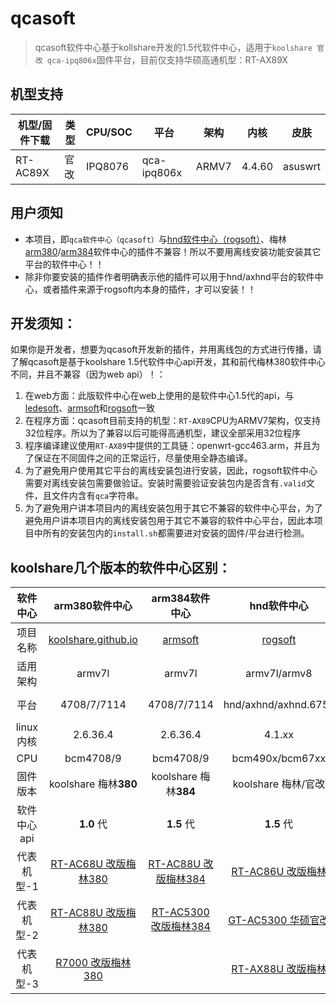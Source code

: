 #  **qcasoft**

> qcasoft软件中心基于kollshare开发的1.5代软件中心，适用于`koolshare 官改 qca-ipq806x`固件平台，目前仅支持华硕高通机型：RT-AX89X

## 机型支持

| 机型/固件下载                                             | 类型 | CPU/SOC | 平台        | 架构  | 内核   | 皮肤        |
| --------------------------------------------------------- | ---- | ------- | ----------- | ----- | ------ | ----------- |
| RT-AC89X                                                  | 官改 | IPQ8076 | qca-ipq806x | ARMV7 | 4.4.60 | asuswrt     |

## 用户须知

- 本项目，即`qca软件中心（qcasoft）`与[hnd软件中心（rogsoft）](https://github.com/koolshare/rogsoft)、梅林[arm380](https://github.com/koolshare/koolshare.github.io)/[arm384](https://github.com/koolshare/armsoft)软件中心的插件不兼容！所以不要用离线安装功能安装其它平台的软件中心！！
- 除非你要安装的插件作者明确表示他的插件可以用于hnd/axhnd平台的软件中心，或者插件来源于rogsoft内本身的插件，才可以安装！！

## 开发须知：

如果你是开发者，想要为qcasoft开发新的插件，并用离线包的方式进行传播，请了解qcasoft是基于koolshare 1.5代软件中心api开发，其和前代梅林380软件中心不同，并且不兼容（因为web api）！：

1. 在web方面：此版软件中心在web上使用的是软件中心1.5代的api，与[ledesoft](https://github.com/koolshare/ledesoft)、[armsoft](https://github.com/koolshare/armsoft)和[rogsoft](https://github.com/koolshare/rogsoft)一致
2. 在程序方面：qcasoft目前支持的机型：`RT-AX89`CPU为ARMV7架构，仅支持32位程序。所以为了兼容以后可能得高通机型，建议全部采用32位程序
3. 程序编译建议使用`RT-AX89`中提供的工具链：openwrt-gcc463.arm，并且为了保证在不同固件之间的正常运行，尽量使用全静态编译。
6. 为了避免用户使用其它平台的离线安装包进行安装，因此，rogsoft软件中心需要对离线安装包需要做验证。安装时需要验证安装包内是否含有`.valid`文件，且文件内含有`qca`字符串。
7. 为了避免用户讲本项目内的离线安装包用于其它不兼容的软件中心平台，为了避免用户讲本项目内的离线安装包用于其它不兼容的软件中心平台，因此本项目中所有的安装包内的`install.sh`都需要进对安装的固件/平台进行检测。

## **koolshare几个版本的软件中心区别：**

|  软件中心   |                        arm380软件中心                        |                        arm384软件中心                        |                         hnd软件中心                          | qca软件中心                                     |                    软路由-酷软                    |
| :---------: | :----------------------------------------------------------: | :----------------------------------------------------------: | :----------------------------------------------------------: | ----------------------------------------------- | :-----------------------------------------------: |
|  项目名称   | [koolshare.github.io](https://github.com/koolshare/koolshare.github.io) |       [armsoft](https://github.com/koolshare/armsoft)        |       [rogsoft](https://github.com/koolshare/rogsoft)        | [qcasoft](https://github.com/koolshare/qcasoft) | [ledesoft](https://github.com/koolshare/ledesoft) |
|  适用架构   |                            armv7l                            |                            armv7l                            |                         armv7l/armv8                         | armv7l                                          |                        x64                        |
|    平台     |                         4708/7/7114                          |                         4708/7/7114                          |                     hnd/axhnd/axhnd.675x                     | qca-ipq806x                                     |                     by fw867                      |
|  linux内核  |                           2.6.36.4                           |                           2.6.36.4                           |                            4.1.xx                            | 4.4.60                                          |                       很新                        |
|     CPU     |                          bcm4708/9                           |                          bcm4708/9                           |                       bcm490x/bcm67xx                        | IPQ8074                                         |                     intel/AMD                     |
|  固件版本   |                    koolshare 梅林**380**                     |                    koolshare 梅林**384**                     |                     koolshare 梅林/官改                      | 官改                                            |                   OpenWRT/LEDE                    |
| 软件中心api |                          **1.0** 代                          |                          **1.5** 代                          |                          **1.5** 代                          | **1.5** 代                                      |                    **1.5** 代                     |
| 代表机型-1  | [RT-AC68U 改版梅林380](https://koolshare.cn/thread-139322-1-1.html) | [RT-AC88U 改版梅林384](https://koolshare.cn/thread-164857-1-1.html) | [RT-AC86U 改版梅林](https://koolshare.cn/thread-127878-1-1.html) | RT-AX89X                                        |                         \                         |
| 代表机型-2  | [RT-AC88U 改版梅林380](https://koolshare.cn/thread-139322-1-1.html) | [RT-AC5300 改版梅林384](https://koolshare.cn/thread-164857-1-1.html) | [GT-AC5300 华硕官改](https://koolshare.cn/thread-130902-1-1.html) |                                                 |                         \                         |
| 代表机型-3  | [R7000 改版梅林380](https://koolshare.cn/thread-139324-1-1.html) |                                                              | [RT-AX88U 改版梅林](https://koolshare.cn/thread-158199-1-1.html) |                                                 |                         \                         |
